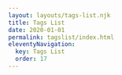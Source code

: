 ```yaml
---
layout: layouts/tags-list.njk
title: Tags List
date: 2020-01-01
permalink: tagslist/index.html
eleventyNavigation:
  key: Tags List
  order: 17
---
```

